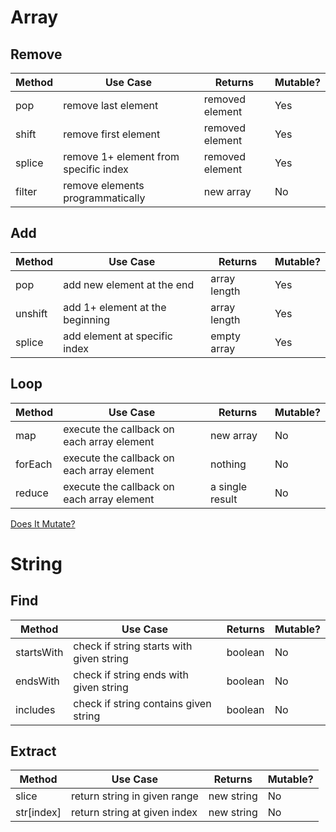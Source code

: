 # Array

## Remove

| Method | Use Case                              | Returns         | Mutable? |
|--------|---------------------------------------|-----------------|----------|
| pop    | remove last element                   | removed element | Yes      |
| shift  | remove first element                  | removed element | Yes      |
| splice | remove 1+ element from specific index | removed element | Yes      |
| filter | remove elements programmatically      | new array       | No       |

## Add

| Method  | Use Case                         | Returns      | Mutable? |
|---------|----------------------------------|--------------|----------|
| pop     | add new element at the end       | array length | Yes      |
| unshift | add 1+ element at the beginning  | array length | Yes      |
| splice  | add element at specific index    | empty array  | Yes      |

## Loop

| Method  | Use Case                                   | Returns         | Mutable? |
|---------|--------------------------------------------|-----------------|----------|
| map     | execute the callback on each array element | new array       | No       |
| forEach | execute the callback on each array element | nothing         | No       |
| reduce  | execute the callback on each array element | a single result | No       |

[Does It Mutate?](https://doesitmutate.xyz/)

# String

## Find

| Method     | Use Case                                 | Returns | Mutable? |
|------------|------------------------------------------|---------|----------|
| startsWith | check if string starts with given string | boolean | No       |
| endsWith   | check if string ends with given string   | boolean | No       |
| includes   | check if string contains given string    | boolean | No       |

## Extract

| Method     | Use Case                     | Returns    | Mutable? |
|------------|------------------------------|------------|----------|
| slice      | return string in given range | new string | No       |
| str[index] | return string at given index | new string | No       |
